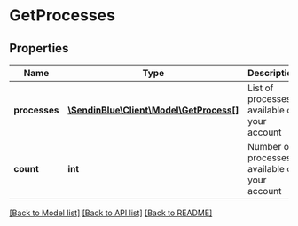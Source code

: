 # GetProcesses

## Properties
Name | Type | Description | Notes
------------ | ------------- | ------------- | -------------
**processes** | [**\SendinBlue\Client\Model\GetProcess[]**](GetProcess.md) | List of processes available on your account | [optional] 
**count** | **int** | Number of processes available on your account | [optional] 

[[Back to Model list]](../../README.md#documentation-for-models) [[Back to API list]](../../README.md#documentation-for-api-endpoints) [[Back to README]](../../README.md)


